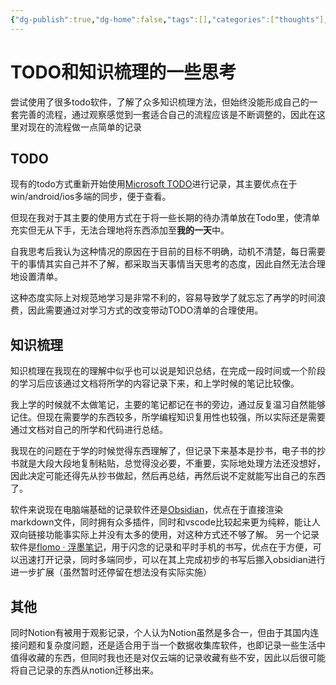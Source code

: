 ```yaml
---
{"dg-publish":true,"dg-home":false,"tags":[],"categories":["thoughts"],"description":null,"summary":null,"draft":false,"isCJKLanguage":true,"date":"2022-11-14","lastmod":"2022-12-04","title":"TODO和知识梳理的一些思考","permalink":"/thoughts/pkm-0-todo/","dgPassFrontmatter":true}
---
```



# TODO和知识梳理的一些思考

尝试使用了很多todo软件，了解了众多知识梳理方法，但始终没能形成自己的一套完善的流程，通过观察感觉到一套适合自己的流程应该是不断调整的，因此在这里对现在的流程做一点简单的记录

## TODO

现有的todo方式重新开始使用[Microsoft TODO](https://todo.microsoft.com/tasks/)进行记录，其主要优点在于win/android/ios多端的同步，便于查看。

但现在我对于其主要的使用方式在于将一些长期的待办清单放在Todo里，使清单充实但无从下手，无法合理地将东西添加至**我的一天**中。

自我思考后我认为这种情况的原因在于目前的目标不明确，动机不清楚，每日需要干的事情其实自己并不了解，都采取当天事情当天思考的态度，因此自然无法合理地设置清单。

这种态度实际上对规范地学习是非常不利的，容易导致学了就忘忘了再学的时间浪费，因此需要通过对学习方式的改变带动TODO清单的合理使用。

## 知识梳理

知识梳理在我现在的理解中似乎也可以说是知识总结，在完成一段时间或一个阶段的学习后应该通过文档将所学的内容记录下来，和上学时候的笔记比较像。

我上学的时候就不太做笔记，主要的笔记都记在书的旁边，通过反复温习自然能够记住。但现在需要学的东西较多，所学编程知识复用性也较强，所以实际还是需要通过文档对自己的所学和代码进行总结。

我现在的问题在于学的时候觉得东西理解了，但记录下来基本是抄书，电子书的抄书就是大段大段地复制粘贴，总觉得没必要，不重要，实际地处理方法还没想好，因此决定可能还得先从抄书做起，然后再总结，再然后说不定就能写出自己的东西了。

软件来说现在电脑端基础的记录软件还是[Obsidian](https://obsidian.md/)，优点在于直接渲染markdown文件，同时拥有众多插件，同时和vscode比较起来更为纯粹，能让人双向链接功能事实际上并没有太多的使用，对这种方式还不够了解。
另一个记录软件是[flomo · 浮墨笔记](https://flomoapp.com/)，用于闪念的记录和平时手机的书写，优点在于方便，可以迅速打开记录，同时多端同步，可以在其上完成初步的书写后挪入obsidian进行进一步扩展（虽然暂时还停留在想法没有实际实施）

## 其他

同时Notion有被用于观影记录，个人认为Notion虽然是多合一，但由于其国内连接问题和复杂度问题，还是适合用于当一个数据收集库软件，也即记录一些生活中值得收藏的东西，但同时我也还是对仅云端的记录收藏有些不安，因此以后很可能将自己记录的东西从notion迁移出来。
